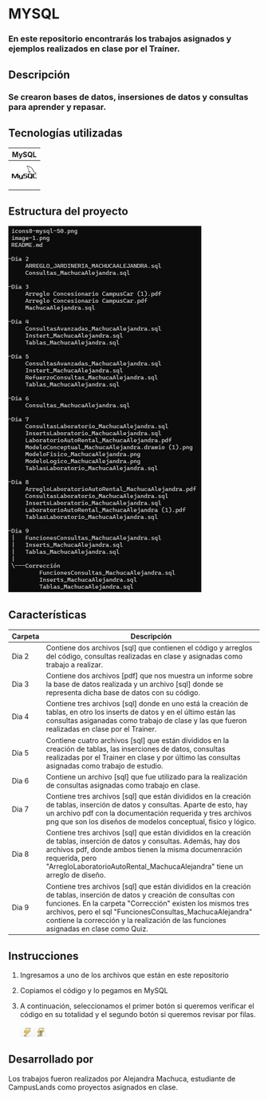 # MYSQL

### En este repositorio encontrarás los trabajos asignados y ejemplos realizados en clase por el Trainer.

## Descripción

### Se crearon bases de datos, insersiones de datos y consultas para aprender y repasar.

## Tecnologías utilizadas
| MySQL |
|--|
![alt text](icons8-mysql-50.png)|

## Estructura del proyecto

![alt text](image.png)

## Características
| Carpeta | Descripción |
|--|--|
|Dia 2| Contiene dos archivos [sql] que contienen el código y arreglos del código, consultas realizadas en clase y asignadas como trabajo a realizar.|
|Dia 3| Contiene dos archivos [pdf] que nos muestra un informe sobre la base de datos realizada y un archivo [sql] donde se representa dicha base de datos con su código.|
|Dia 4| Contiene tres archivos [sql] donde en uno está la creación de tablas, en otro los inserts de datos y en el último están las consultas asiganadas como trabajo de clase y las que fueron realizadas en clase por el Trainer.|
|Dia 5| Contiene cuatro archivos [sql] que están divididos en la creación de tablas, las inserciones de datos, consultas realizadas por el Trainer en clase y por último las consultas asignadas como trabajo de estudio.|
|Dia 6| Contiene un archivo [sql] que fue utilizado para la realización de consultas asignadas como trabajo en clase.|
|Dia 7| Contiene tres archivos [sql] que están divididos en la creación de tablas, inserción de datos y consultas. Aparte de esto, hay un archivo pdf con la documentación requerida y tres archivos png que son los diseños de modelos conceptual, fisico y lógico.|
|Dia 8| Contiene tres archivos [sql] que están divididos en la creación de tablas, inserción de datos y consultas. Además, hay dos archivos pdf, donde ambos tienen la misma documenración requerida, pero "ArregloLaboratorioAutoRental_MachucaAlejandra" tiene un arreglo de diseño.|
|Dia 9| Contiene tres archivos [sql] que están divididos en la creación de tablas, inserción de datos y creación de consultas con funciones. En la carpeta "Corrección" existen los mismos tres archivos, pero el sql "FuncionesConsultas_MachucaAlejandra" contiene la corrección y la realización de las funciones asignadas en clase como Quiz.|

## Instrucciones

1. Ingresamos a uno de los archivos que están en este repositorio
2. Copiamos el código y lo pegamos en MySQL
3. A continuación, seleccionamos el primer botón si queremos verificar el código en su totalidad y el segundo botón si queremos revisar por filas.

    ![alt text](image-1.png)

## Desarrollado por

Los trabajos fueron realizados por Alejandra Machuca, estudiante de CampusLands como proyectos asignados en clase.